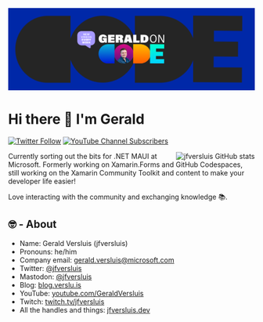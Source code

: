 <img src="https://github.com/jfversluis/jfversluis/blob/main/assets/header.png" alt="jfversluis GitHub banner" />

# Hi there 👋 I'm Gerald

[![Twitter Follow](https://img.shields.io/twitter/follow/jfversluis?color=%231DA1F2&logo=twitter&style=flat-square)](https://www.twitter.com/jfversluis) [![YouTube Channel Subscribers](https://img.shields.io/youtube/channel/subscribers/UCBBZ2kXWmd8eXlHg2wEaClw?color=%23FF0000&label=Subscribe%20on%20YouTube&logo=youtube&style=flat-square)](https://www.youtube.com/GeraldVersluis)

<a href="#">
  <img src="https://github-readme-stats.vercel.app/api?username=jfversluis&show_icons=true&count_private=true" alt="jfversluis GitHub stats" align="right" />
</a>

Currently sorting out the bits for .NET MAUI at Microsoft. Formerly working on Xamarin.Forms and GitHub Codespaces, still working on the Xamarin Community Toolkit and content to make your developer life easier!

Love interacting with the community and exchanging knowledge 📚.

## 🤓 - About

- Name: Gerald Versluis (jfversluis)
- Pronouns: he/him
- Company email: gerald.versluis@microsoft.com
- Twitter: [@jfversluis](https://twitter.com/jfversluis)
- Mastodon: <a rel="me" href="https://mas.to/@jfversluis">@jfversluis</a>
- Blog: [blog.verslu.is](https://blog.verslu.is)
- YouTube: [youtube.com/GeraldVersluis](https://www.youtube.com/GeraldVersluis)
- Twitch: [twitch.tv/jfversluis](https://www.twitch.tv/jfversluis)
- All the handles and things: [jfversluis.dev](https://jfversluis.dev)
